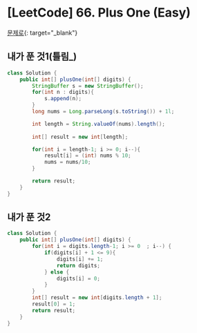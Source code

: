 # [LeetCode] 66. Plus One (Easy)

[문제로](https://leetcode.com/problems/plus-one/){: target="_blank"}

## 내가 푼 것1(틀림_)
```java
class Solution {
    public int[] plusOne(int[] digits) {
        StringBuffer s = new StringBuffer();
        for(int n : digits){
            s.append(n);
        }
        long nums = Long.parseLong(s.toString()) + 1l;

        int length = String.valueOf(nums).length();
        
        int[] result = new int[length];

        for(int i = length-1; i >= 0; i--){
            result[i] = (int) nums % 10;
            nums = nums/10;
        }

        return result;
    }
}
```
 

## 내가 푼 것2 
```java
class Solution {
    public int[] plusOne(int[] digits) {
        for(int i = digits.length-1; i >= 0  ; i--) {
            if(digits[i] + 1 <= 9){
                digits[i] += 1;
                return digits;
            } else {
                digits[i] = 0;
            }
        }
        int[] result = new int[digits.length + 1];
        result[0] = 1;
        return result;
    }
}
```
 


